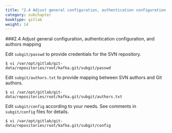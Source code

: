 ```yaml
---
title: "2.4 Adjust general configuration, authentication configuration, and authors mapping"
category: subchapter
booktype: gitlab
weight: 14
---
```


###2.4 Adjust general configuration, authentication configuration, and authors mapping

Edit `subgit/passwd` to provide credentials for the SVN repository.

    $ vi /var/opt/gitlab/git-data/repositories/root/kafka.git/subgit/passwd

Edit `subgit/authors.txt` to provide mapping between SVN authors and Git authors.

    $ vi /var/opt/gitlab/git-data/repositories/root/kafka.git/subgit/authors.txt

Edit `subgit/config` according to your needs. See comments in `subgit/config` files for details.

    $ vi /var/opt/gitlab/git-data/repositories/root/kafka.git/subgit/config


[](#up)